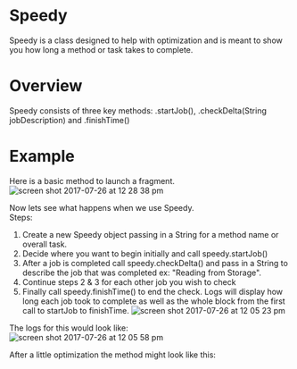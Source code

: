 # Speedy

Speedy is a class designed to help with optimization and is meant to show you how long a method or task takes to complete.

# Overview
Speedy consists of three key methods: .startJob(), .checkDelta(String jobDescription) and .finishTime()

# Example
Here is a basic method to launch a fragment.           
![screen shot 2017-07-26 at 12 28 38 pm](https://user-images.githubusercontent.com/6344435/28632218-ce2e4812-71fd-11e7-92fb-218a72d19da1.png)

Now lets see what happens when we use Speedy.                                                                               
Steps:
1) Create a new Speedy object passing in a String for a method name or overall task.
2) Decide where you want to begin initially and call speedy.startJob()
3) After a job is completed call speedy.checkDelta() and pass in a String to describe the job that was completed ex: "Reading from Storage". 
4) Continue steps 2 & 3 for each other job you wish to check
5) Finally call speedy.finishTime() to end the check. Logs will display how long each job took to complete as well as the whole block from    the first call to startJob to finishTime. 
![screen shot 2017-07-26 at 12 05 23 pm](https://user-images.githubusercontent.com/6344435/28631860-b43e16cc-71fc-11e7-8a6b-449f99a15275.png)

The logs for this would look like:                                                                                        
![screen shot 2017-07-26 at 12 05 58 pm](https://user-images.githubusercontent.com/6344435/28632692-5ff7d1ae-71ff-11e7-9c24-de5b47c8b9f9.png)

After a little optimization the method might look like this:                                                                    
